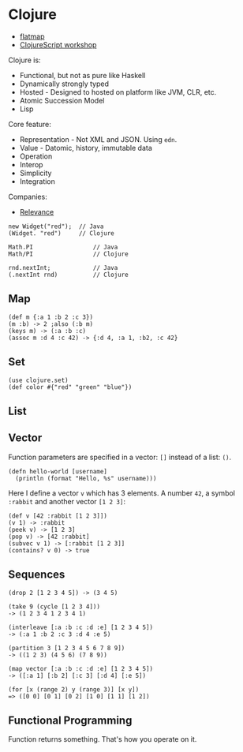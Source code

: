 # Clojure

* [flatmap](http://2014.flatmap.no/)
* [ClojureScript workshop](https://www.niwi.nz/cljs-workshop/#_more)

Clojure is:

* Functional, but not as pure like Haskell
* Dynamically strongly typed
* Hosted - Designed to hosted on platform like JVM, CLR, etc.
* Atomic Succession Model
* Lisp

Core feature:

* Representation - Not XML and JSON. Using `edn`.
* Value - Datomic, history, immutable data
* Operation
* Interop
* Simplicity
* Integration

Companies:

* [Relevance](http://thinkrelevance.com/)


```
new Widget("red"); 	// Java
(Widget. "red")		// Clojure

Math.PI					// Java
Math/PI					// Clojure

rnd.nextInt;			// Java
(.nextInt rnd)			// Clojure
```



## Map

```
(def m {:a 1 :b 2 :c 3})
(m :b) -> 2 ;also (:b m)
(keys m) -> (:a :b :c)
(assoc m :d 4 :c 42) -> {:d 4, :a 1, :b2, :c 42}
```

## Set

```
(use clojure.set)
(def color #{"red" "green" "blue"})
```

## List

## Vector

Function parameters are specified in a vector: `[]` instead of a list: `()`.

```
(defn hello-world [username]
  (println (format "Hello, %s" username)))
```

Here I define a vector `v` which has 3 elements. A number `42`, a symbol `:rabbit` and another vector `[1 2 3]`:

    (def v [42 :rabbit [1 2 3]])
    (v 1) -> :rabbit
    (peek v) -> [1 2 3]
    (pop v) -> [42 :rabbit]
    (subvec v 1) -> [:rabbit [1 2 3]]
    (contains? v 0) -> true

## Sequences

```
(drop 2 [1 2 3 4 5]) -> (3 4 5)

(take 9 (cycle [1 2 3 4]))
-> (1 2 3 4 1 2 3 4 1)

(interleave [:a :b :c :d :e] [1 2 3 4 5])
-> (:a 1 :b 2 :c 3 :d 4 :e 5)

(partition 3 [1 2 3 4 5 6 7 8 9])
-> ((1 2 3) (4 5 6) (7 8 9))

(map vector [:a :b :c :d :e] [1 2 3 4 5])
-> ([:a 1] [:b 2] [:c 3] [:d 4] [:e 5])

(for [x (range 2) y (range 3)] [x y])
=> ([0 0] [0 1] [0 2] [1 0] [1 1] [1 2])
```

## Functional Programming

Function returns something. That's how you operate on it.





